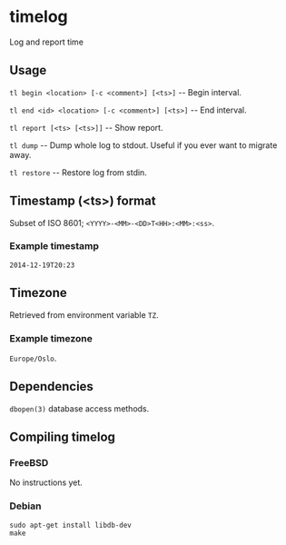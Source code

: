 # timelog

Log and report time

## Usage

`tl begin <location> [-c <comment>] [<ts>]` -- Begin interval.

`tl end <id> <location> [-c <comment>] [<ts>]` -- End interval.

`tl report [<ts> [<ts>]]` -- Show report.

`tl dump` -- Dump whole log to stdout. Useful if you ever want to migrate away.

`tl restore` -- Restore log from stdin.

## Timestamp (&lt;ts&gt;) format

Subset of ISO 8601; `<YYYY>-<MM>-<DD>T<HH>:<MM>:<ss>`.

### Example timestamp

`2014-12-19T20:23`

## Timezone

Retrieved from environment variable `TZ`.

### Example timezone

`Europe/Oslo`.

## Dependencies

`dbopen(3)` database access methods.

## Compiling timelog

### FreeBSD

No instructions yet.

### Debian

```
sudo apt-get install libdb-dev
make
```
